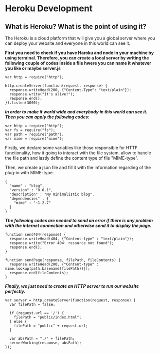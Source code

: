 # Heroku Development
## What is Heroku? What is the point of using it?

The Heroku is a cloud platform that will give you a global server where you can deploy your website and everyone in this world can see it.

**First you need to check if you have Haroku and node in your machine by using terminal. Therefore, you can create a local server by writing the following couple of codes inside a file hwere you can name it whatever you like or maybe server.js**
```
var http = require("http");

http.createServer(function(request, response) {
  response.writeHead(200, {"Content-Type": "text/plain"});
  response.write("It's alive!");
  response.end();
}).listen(3000);
```

***In order to make it world wide and everybody in this world can see it. Then you can apply the following codes:***
```
var http = require("http");
var fs = require("fs");
var path = require("path");
var mime = require("mime");
```
Firstly, we declare some variables like those responsible for HTTP functionality, how it going to interact with the file system, allow to handle the file path and lastly define the content type of file "MIME-type".

Then, we create a json file and fill it with the information regarding of the plug-in with MIME-type.
```
{
  "name" : "blog",
  "version" : "0.0.1",
  "description" : "My minimalistic blog",
  "dependencies" : {
    "mime" : "~1.2.7"
  }
}
```

***The follwoing codes are needed to send an error if there is any problem with the internet connection and otherwise send it to display the page.***
```
function send404(response) {
  response.writeHead(404, {"Content-type" : "text/plain"});
  response.write("Error 404: resource not found");
  response.end();
}
```
```
function sendPage(response, filePath, fileContents) {
  response.writeHead(200, {"Content-type" : mime.lookup(path.basename(filePath))});
  response.end(fileContents);
}
```

***Finally, we just need to create an HTTP server to run our website perfectly.***
```
var server = http.createServer(function(request, response) {
  var filePath = false;

  if (request.url == '/') {
    filePath = "public/index.html";
  } else {
    filePath = "public" + request.url;
  }

  var absPath = "./" + filePath;
  serverWorking(response, absPath);
});
```